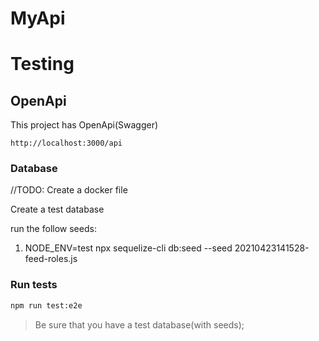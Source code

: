 # MyApi


# Testing

## OpenApi

This project has OpenApi(Swagger)

```http
http://localhost:3000/api

```

### Database

//TODO: Create a docker file

Create a test database

run the follow seeds:

1. NODE_ENV=test npx sequelize-cli db:seed --seed 20210423141528-feed-roles.js

### Run tests

```bash
npm run test:e2e
```

> Be sure that you have a test database(with seeds);
